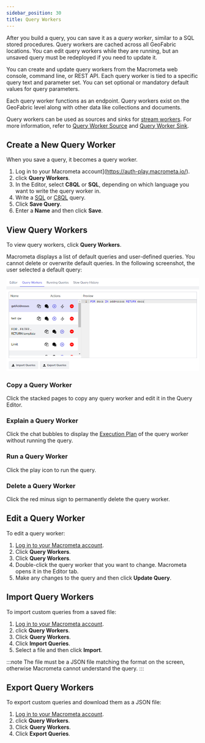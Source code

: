 ```yaml
---
sidebar_position: 30
title: Query Workers
---
```


After you build a query, you can save it as a _query worker_, similar to a SQL stored procedures. Query workers are cached across all GeoFabric locations. You can edit query workers while they are running, but an unsaved query must be redeployed if you need to update it.

You can create and update query workers from the Macrometa web console, command line, or REST API. Each query worker is tied to a specific query text and parameter set. You can set optional or mandatory default values for query parameters.

Each query worker functions as an endpoint. Query workers exist on the GeoFabric level along with other data like collections and documents.

Query workers can be used as sources and sinks for [stream workers](../cep/). For more information, refer to [Query Worker Source](../cep/source/query-worker-source) and [Query Worker Sink](../cep/sink/query-worker-sink).

## Create a New Query Worker

When you save a query, it becomes a query worker.

1. Log in to your Macrometa account](https://auth-play.macrometa.io/).
2. click **Query Workers**.
3. In the Editor, select **C8QL** or **SQL**, depending on which language you want to write the query worker in.
4. Write a [SQL](../queries/sql/index.md) or [C8QL](../queries/c8ql/index.md) query.
5. Click **Save Query**.
6. Enter a **Name** and then click **Save**.

## View Query Workers

To view query workers, click **Query Workers**.

Macrometa displays a list of default queries and user-defined queries. You cannot delete or overwrite default queries. In the following screenshot, the user selected a default query:

![Query Workers](/img/queries/saved-queries.png)

### Copy a Query Worker

Click the stacked pages to copy any query worker and edit it in the Query Editor.

### Explain a Query Worker

Click the chat bubbles to display the [Execution Plan](../queries/running-queries.md#execution-plan) of the query worker without running the query.

### Run a Query Worker

Click the play icon to run the query.

### Delete a Query Worker

Click the red minus sign to permanently delete the query worker.

## Edit a Query Worker

To edit a query worker:

1. [Log in to your Macrometa account](https://auth-play.macrometa.io/).
1. Click **Query Workers**.
1. Click **Query Workers**.
1. Double-click the query worker that you want to change. Macrometa opens it in the Editor tab.
1. Make any changes to the query and then click **Update Query**.

## Import Query Workers

To import custom queries from a saved file:

1. [Log in to your Macrometa account](https://auth-play.macrometa.io/).
2. click **Query Workers**.
3. Click **Query Workers**.
4. Click **Import Queries**.
5. Select a file and then click **Import**.

:::note
The file must be a JSON file matching the format on the screen, otherwise Macrometa cannot understand the query.
:::

## Export Query Workers

To export custom queries and download them as a JSON file:

1. [Log in to your Macrometa account](https://auth-play.macrometa.io/).
2. click **Query Workers**.
3. Click **Query Workers**.
4. Click **Export Queries**.
